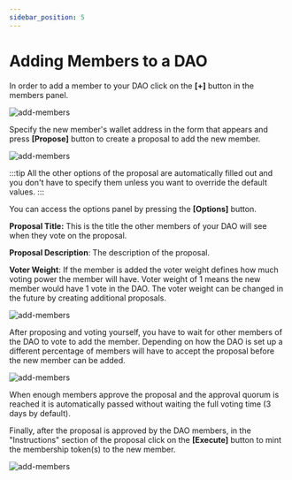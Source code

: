```yaml
---
sidebar_position: 5
---
```




# Adding Members to a DAO

In order to add a member to your DAO click on the **[+]** button in the members panel.

![add-members](/img/DAO-add-members/members_view.PNG)

Specify the new member's wallet address in the form that appears and press **[Propose]** button to create a proposal to add the new member.

![add-members](/img/DAO-add-members/member's_wallet.PNG)

:::tip
All the other options of the proposal are automatically filled out and you don't have to specify them unless you want to override the default values.
:::


You can  access the options panel by pressing the **[Options]** button.  

**Proposal Title:** This is the title the other members of your DAO will see when they vote on the proposal.

**Proposal Description**: The description of the proposal. 

**Voter Weight**: If the member is added the voter weight defines how much voting power the member will have. Voter weight of 1 means the new member would have 1 vote in the DAO. The voter weight can be changed in the future by creating additional proposals.

![add-members](/img/DAO-add-members/wallet_options.PNG)

After proposing and voting yourself, you have to wait for other members of the DAO to vote to add the member. Depending on how the DAO is set up a different percentage of members will have to accept the proposal before the new member can be added.

![add-members](/img/DAO-add-members/voting_results.PNG)

When enough members approve the proposal and the approval quorum is reached it is automatically passed without waiting the full voting time (3 days by default). 

Finally, after the proposal is approved by the DAO members, in the "Instructions" section of the proposal click on the **[Execute]** button to mint the membership token(s) to the new member.

![add-members](/img/DAO-add-members/execute_instructions.PNG)
